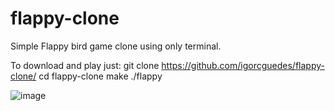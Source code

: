 # flappy-clone

Simple Flappy bird game clone using only terminal.

To download and play just:
git clone https://github.com/igorcguedes/flappy-clone/
cd flappy-clone
make
./flappy


![image](https://user-images.githubusercontent.com/48987652/162655803-35f7a206-9af3-4c73-944d-beddc93f4f93.png)
